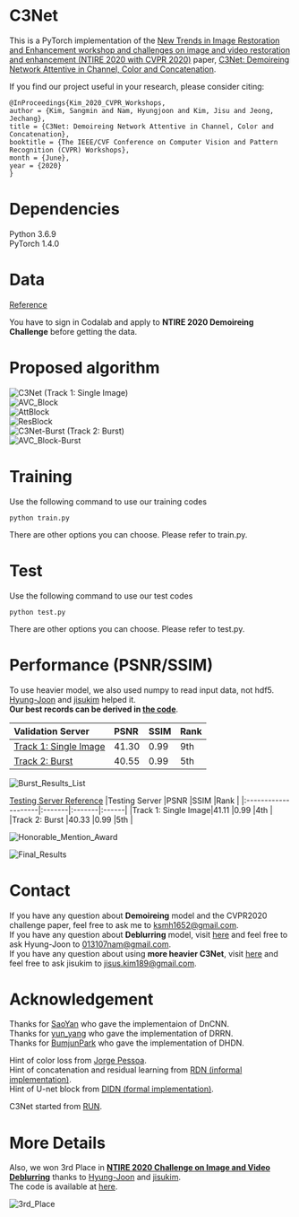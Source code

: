 # C3Net
This is a PyTorch implementation of the [New Trends in Image Restoration and Enhancement workshop and challenges on image and video restoration and enhancement (NTIRE 2020 with CVPR 2020)](https://data.vision.ee.ethz.ch/cvl/ntire20/) paper, [C3Net: Demoireing Network Attentive in Channel, Color and Concatenation](http://openaccess.thecvf.com/content_CVPRW_2020/html/w31/Kim_C3Net_Demoireing_Network_Attentive_in_Channel_Color_and_Concatenation_CVPRW_2020_paper.html).

If you find our project useful in your research, please consider citing:
~~~
@InProceedings{Kim_2020_CVPR_Workshops,
author = {Kim, Sangmin and Nam, Hyungjoon and Kim, Jisu and Jeong, Jechang},
title = {C3Net: Demoireing Network Attentive in Channel, Color and Concatenation},
booktitle = {The IEEE/CVF Conference on Computer Vision and Pattern Recognition (CVPR) Workshops},
month = {June},
year = {2020}
}
~~~

# Dependencies
Python 3.6.9   
PyTorch 1.4.0 

# Data
[Reference](https://competitions.codalab.org/competitions/22223#participate-get_data)

You have to sign in Codalab and apply to **NTIRE 2020 Demoireing Challenge** before getting the data. 

# Proposed algorithm
![C3Net (Track 1: Single Image)](Figures/Figure_1.png)   
![AVC_Block](Figures/Figure_2.png)   
![AttBlock](Figures/Figure_3.png)   
![ResBlock](Figures/Figure_4.png)   
![C3Net-Burst (Track 2: Burst)](Figures/Figure_5.png)   
![AVC_Block-Burst](Figures/Figure_6.png)   

# Training
Use the following command to use our training codes
~~~
python train.py
~~~
There are other options you can choose.
Please refer to train.py.

# Test
Use the following command to use our test codes
~~~
python test.py
~~~
There are other options you can choose.
Please refer to test.py.  

# Performance (PSNR/SSIM)
To use heavier model, we also used numpy to read input data, not hdf5.
[Hyung-Joon](https://github.com/Hyung-Joon) and [jisukim](https://github.com/jisus189) helped it.  
**Our best records can be derived in [the code](https://github.com/Hyung-Joon/Demoire-Burst-single-master)**.  

|Validation Server                                                                   |PSNR    |SSIM    |Rank    |
|:-----------------------------------------------------------------------------------|:-------|:-------|:-------|
|[Track 1: Single Image](https://competitions.codalab.org/competitions/22223#results)|41.30   |0.99    |9th     |
|[Track 2: Burst](https://competitions.codalab.org/competitions/22224#results)       |40.55   |0.99    |5th     |  

![Burst_Results_List](Figures/Burst_Results_List.PNG)
  
[Testing Server Reference](https://arxiv.org/pdf/2005.03155.pdf)
|Testing Server       |PSNR    |SSIM    |Rank   |
|:--------------------|:-------|:-------|:------|
|Track 1: Single Image|41.11   |0.99    |4th    |
|Track 2: Burst       |40.33   |0.99    |5th    |  

![Honorable_Mention_Award](Figures/HMA.PNG)

![Final_Results](Figures/Final_Results.PNG)  

# Contact
If you have any question about **Demoireing** model and the CVPR2020 challenge paper, feel free to ask me to <ksmh1652@gmail.com>.  
If you have any question about **Deblurring** model, visit [here](https://github.com/Hyung-Joon/Deblur-mobile-RCAN-Master) and feel free to ask Hyung-Joon to <013107nam@gmail.com>.  
If you have any question about using **more heavier C3Net**, visit [here](https://github.com/Hyung-Joon/Demoire-Burst-single-master) and feel free to ask jisukim to <jisus.kim189@gmail.com>.  

# Acknowledgement
Thanks for [SaoYan](https://github.com/SaoYan/DnCNN-PyTorch) who gave the implementaion of DnCNN.  
Thanks for [yun_yang](https://github.com/jt827859032/DRRN-pytorch) who gave the implementation of DRRN.  
Thanks for [BumjunPark](https://github.com/BumjunPark/DHDN) who gave the implementation of DHDN.  

Hint of color loss from [Jorge Pessoa](https://github.com/jorge-pessoa/pytorch-colors).  
Hint of concatenation and residual learning from [RDN (informal implementation)](https://github.com/lingtengqiu/RDN-pytorch).  
Hint of U-net block from [DIDN (formal implementation)](https://github.com/SonghyunYu/DIDN).  

C3Net started from [RUN](https://github.com/bmycheez/RUN).  

# More Details
Also, we won 3rd Place in [**NTIRE 2020 Challenge on Image and Video Deblurring**](https://arxiv.org/pdf/2005.01244.pdf) thanks to [Hyung-Joon](https://github.com/Hyung-Joon) and [jisukim](https://github.com/jisus189).  
The code is available at [here](https://github.com/Hyung-Joon/Deblur-mobile-RCAN-Master).  

![3rd_Place](Figures/3RD.PNG)
